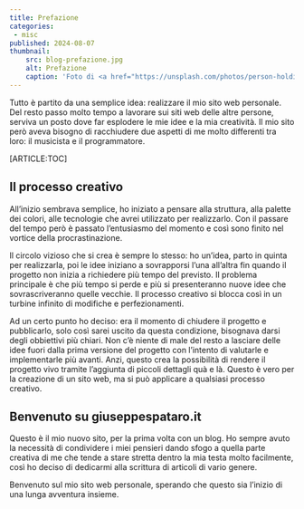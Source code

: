 ```yaml
---
title: Prefazione
categories:
 - misc
published: 2024-08-07
thumbnail:
    src: blog-prefazione.jpg
    alt: Prefazione
    caption: 'Foto di <a href="https://unsplash.com/photos/person-holding-white-printer-paper-OzjBOLKNAQI" target="_blank">kennyzhang29</a>'
---
```


Tutto è partito da una semplice idea: realizzare il mio sito web personale. Del resto passo molto tempo a lavorare sui siti web delle altre persone, serviva un posto dove far esplodere le mie idee e la mia creatività. Il mio sito però aveva bisogno di racchiudere due aspetti di me molto differenti tra loro: il musicista e il programmatore.

[ARTICLE:TOC]

## Il processo creativo

All’inizio sembrava semplice, ho iniziato a pensare alla struttura, alla palette dei colori, alle tecnologie che avrei utilizzato per realizzarlo. Con il passare del tempo però è passato l’entusiasmo del momento e così sono finito nel vortice della procrastinazione.

Il circolo vizioso che si crea è sempre lo stesso: ho un’idea, parto in quinta per realizzarla, poi le idee iniziano a sovrapporsi l’una all’altra fin quando il progetto non inizia a richiedere più tempo del previsto. Il problema principale è che più tempo si perde e più si presenteranno nuove idee che sovrascriveranno quelle vecchie. Il processo creativo si blocca così in un turbine infinito di modifiche e perfezionamenti.

Ad un certo punto ho deciso: era il momento di chiudere il progetto e pubblicarlo, solo così sarei uscito da questa condizione, bisognava darsi degli obbiettivi più chiari. Non c’è niente di male del resto a lasciare delle idee fuori dalla prima versione del progetto con l’intento di valutarle e implementarle più avanti. Anzi, questo crea la possibilità di rendere il progetto vivo tramite l’aggiunta di piccoli dettagli quà e là. Questo è vero per la creazione di un sito web, ma si può applicare a qualsiasi processo creativo.

## Benvenuto su giuseppespataro.it

Questo è il mio nuovo sito, per la prima volta con un blog. Ho sempre avuto la necessità di condividere i miei pensieri dando sfogo a quella parte creativa di me che tende a stare stretta dentro la mia testa molto facilmente, così ho deciso di dedicarmi alla scrittura di articoli di vario genere.

Benvenuto sul mio sito web personale, sperando che questo sia l’inizio di una lunga avventura insieme.
